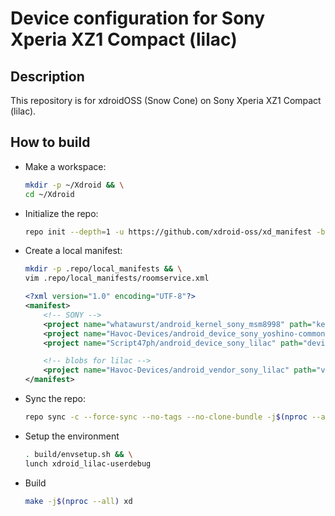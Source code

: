 Device configuration for Sony Xperia XZ1 Compact (lilac)
========================================================

Description
-----------

This repository is for xdroidOSS (Snow Cone) on Sony Xperia XZ1 Compact (lilac).

How to build
----------------------

* Make a workspace:
    ```bash
    mkdir -p ~/Xdroid && \
    cd ~/Xdroid
    ```

* Initialize the repo:

    ```bash
    repo init --depth=1 -u https://github.com/xdroid-oss/xd_manifest -b twelve
    ```

* Create a local manifest:

    ```bash
    mkdir -p .repo/local_manifests && \
    vim .repo/local_manifests/roomservice.xml
    ```

    ```xml
    <?xml version="1.0" encoding="UTF-8"?>
    <manifest>
        <!-- SONY -->
        <project name="whatawurst/android_kernel_sony_msm8998" path="kernel/sony/msm8998" remote="github" revision="lineage-19.1" />
        <project name="Havoc-Devices/android_device_sony_yoshino-common" path="device/sony/yoshino-common" remote="github" revision="twelve" />
        <project name="Script47ph/android_device_sony_lilac" path="device/sony/lilac" remote="github" revision="xdroid-12" />

        <!-- blobs for lilac -->
        <project name="Havoc-Devices/android_vendor_sony_lilac" path="vendor/sony/lilac" remote="github" revision="twelve" />
    </manifest>
    ```

* Sync the repo:

    ```bash
    repo sync -c --force-sync --no-tags --no-clone-bundle -j$(nproc --all)
    ```

* Setup the environment
    
    ```bash
    . build/envsetup.sh && \
    lunch xdroid_lilac-userdebug
    ```

* Build

    ```bash
    make -j$(nproc --all) xd
    ```
